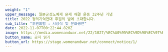 ```yaml
---
weight: "1"
upper_message: 일본군성노예제 문제 해결 운동 32주년 기념
title: 2022 정의기억연대 후원의 밤에 초대합니다.
sub_title: "후원의밤 : 시상식 및 문화공연"
date: 2022-11-07T00:22:44.820Z
image: https://media.womenandwar.net/22/1027/%EC%A0%95%EC%9D%98%EC%97%B0-%EC%8A%AC%EB%9D%BC%EC%9D%B4%EB%93%9C-001.jpg
button_name: 공지 읽기
button_url: https://stage.womenandwar.net/connect/notice/1/
---
```

